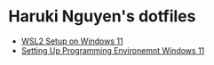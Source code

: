 # Haruki Nguyen's dotfiles

- [WSL2 Setup on Windows 11](./wikies/WSL.md)
- [Setting Up Programming Environemnt Windows 11](./wikies/Programming-Environment-Windows-11.md)
